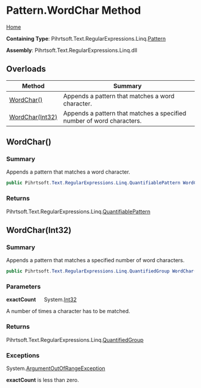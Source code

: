 # Pattern\.WordChar Method

[Home](../../../../../../README.md)

**Containing Type**: Pihrtsoft\.Text\.RegularExpressions\.Linq\.[Pattern](../README.md)

**Assembly**: Pihrtsoft\.Text\.RegularExpressions\.Linq\.dll

## Overloads

| Method | Summary |
| ------ | ------- |
| [WordChar()](#Pihrtsoft_Text_RegularExpressions_Linq_Pattern_WordChar) | Appends a pattern that matches a word character\. |
| [WordChar(Int32)](#Pihrtsoft_Text_RegularExpressions_Linq_Pattern_WordChar_System_Int32_) | Appends a pattern that matches a specified number of word characters\. |

## WordChar\(\) <a name="Pihrtsoft_Text_RegularExpressions_Linq_Pattern_WordChar"></a>

### Summary

Appends a pattern that matches a word character\.

```csharp
public Pihrtsoft.Text.RegularExpressions.Linq.QuantifiablePattern WordChar()
```

### Returns

Pihrtsoft\.Text\.RegularExpressions\.Linq\.[QuantifiablePattern](../../QuantifiablePattern/README.md)

## WordChar\(Int32\) <a name="Pihrtsoft_Text_RegularExpressions_Linq_Pattern_WordChar_System_Int32_"></a>

### Summary

Appends a pattern that matches a specified number of word characters\.

```csharp
public Pihrtsoft.Text.RegularExpressions.Linq.QuantifiedGroup WordChar(int exactCount)
```

### Parameters

**exactCount** &emsp; System\.[Int32](https://docs.microsoft.com/en-us/dotnet/api/system.int32)

A number of times a character has to be matched\.

### Returns

Pihrtsoft\.Text\.RegularExpressions\.Linq\.[QuantifiedGroup](../../QuantifiedGroup/README.md)

### Exceptions

System\.[ArgumentOutOfRangeException](https://docs.microsoft.com/en-us/dotnet/api/system.argumentoutofrangeexception)

**exactCount** is less than zero\.

